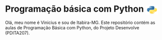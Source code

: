 # Programação básica com Python <img align="center" alt="Python" height="30" width="40" src="https://raw.githubusercontent.com/devicons/devicon/master/icons/python/python-original.svg">
Olá, meu nome é Vinicius e sou de Itabira-MG. Este repositório contém as aulas de Programação Básica com Python, do Projeto Desenvolve (PDITA207).



